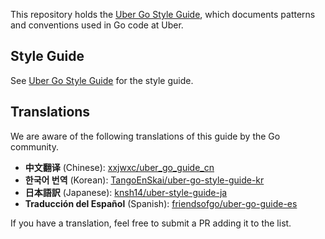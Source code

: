 This repository holds the [Uber Go Style Guide](style.md), which documents
patterns and conventions used in Go code at Uber.

## Style Guide

See [Uber Go Style Guide](style.md) for the style guide.

## Translations

We are aware of the following translations of this guide by the Go community.

- **中文翻译** (Chinese): [xxjwxc/uber_go_guide_cn](https://github.com/xxjwxc/uber_go_guide_cn)
- **한국어 번역** (Korean): [TangoEnSkai/uber-go-style-guide-kr](https://github.com/TangoEnSkai/uber-go-style-guide-kr)
- **日本語訳** (Japanese): [knsh14/uber-style-guide-ja](https://github.com/knsh14/uber-style-guide-ja)
- **Traducción del Español** (Spanish): [friendsofgo/uber-go-guide-es](https://github.com/friendsofgo/uber-go-guide-es)

If you have a translation, feel free to submit a PR adding it to the list.
